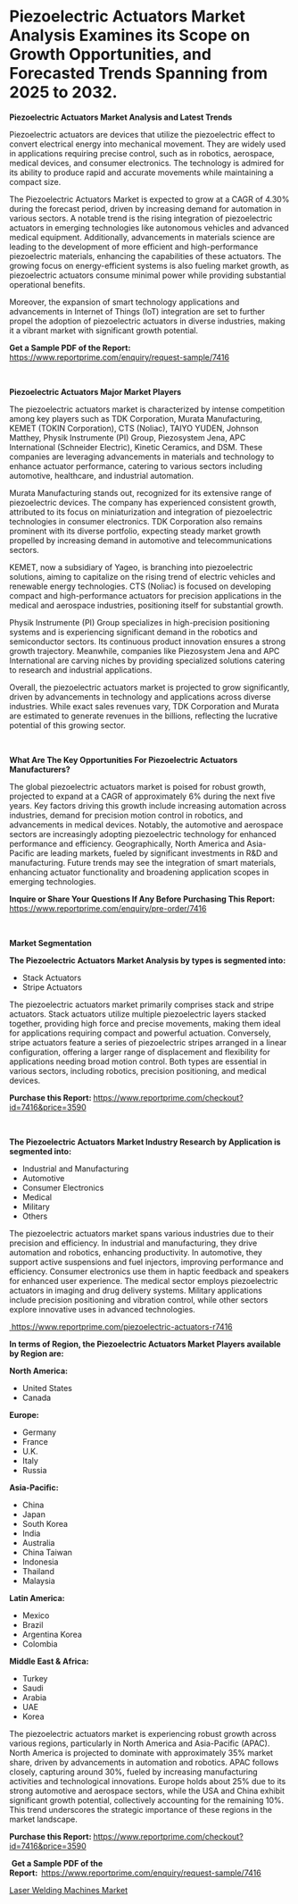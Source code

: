 <p><h1>Piezoelectric Actuators Market Analysis Examines its Scope on Growth Opportunities, and Forecasted Trends Spanning from 2025 to 2032.</h1></p><p><strong>Piezoelectric Actuators Market Analysis and Latest Trends</strong></p>
<p><p>Piezoelectric actuators are devices that utilize the piezoelectric effect to convert electrical energy into mechanical movement. They are widely used in applications requiring precise control, such as in robotics, aerospace, medical devices, and consumer electronics. The technology is admired for its ability to produce rapid and accurate movements while maintaining a compact size.</p><p>The Piezoelectric Actuators Market is expected to grow at a CAGR of 4.30% during the forecast period, driven by increasing demand for automation in various sectors. A notable trend is the rising integration of piezoelectric actuators in emerging technologies like autonomous vehicles and advanced medical equipment. Additionally, advancements in materials science are leading to the development of more efficient and high-performance piezoelectric materials, enhancing the capabilities of these actuators. The growing focus on energy-efficient systems is also fueling market growth, as piezoelectric actuators consume minimal power while providing substantial operational benefits.</p><p>Moreover, the expansion of smart technology applications and advancements in Internet of Things (IoT) integration are set to further propel the adoption of piezoelectric actuators in diverse industries, making it a vibrant market with significant growth potential.</p></p>
<p><strong>Get a Sample PDF of the Report:&nbsp;</strong> <a href="https://www.reportprime.com/enquiry/request-sample/7416?utm_campaign=3215&utm_medium=2&utm_source=Github&utm_content=ia&utm_term=19032025&utm_id=piezoelectric-actuators">https://www.reportprime.com/enquiry/request-sample/7416</a></p>
<p>&nbsp;</p>
<p><strong>Piezoelectric Actuators Major Market Players</strong></p>
<p><p>The piezoelectric actuators market is characterized by intense competition among key players such as TDK Corporation, Murata Manufacturing, KEMET (TOKIN Corporation), CTS (Noliac), TAIYO YUDEN, Johnson Matthey, Physik Instrumente (PI) Group, Piezosystem Jena, APC International (Schneider Electric), Kinetic Ceramics, and DSM. These companies are leveraging advancements in materials and technology to enhance actuator performance, catering to various sectors including automotive, healthcare, and industrial automation.</p><p>Murata Manufacturing stands out, recognized for its extensive range of piezoelectric devices. The company has experienced consistent growth, attributed to its focus on miniaturization and integration of piezoelectric technologies in consumer electronics. TDK Corporation also remains prominent with its diverse portfolio, expecting steady market growth propelled by increasing demand in automotive and telecommunications sectors.  </p><p>KEMET, now a subsidiary of Yageo, is branching into piezoelectric solutions, aiming to capitalize on the rising trend of electric vehicles and renewable energy technologies. CTS (Noliac) is focused on developing compact and high-performance actuators for precision applications in the medical and aerospace industries, positioning itself for substantial growth.</p><p>Physik Instrumente (PI) Group specializes in high-precision positioning systems and is experiencing significant demand in the robotics and semiconductor sectors. Its continuous product innovation ensures a strong growth trajectory. Meanwhile, companies like Piezosystem Jena and APC International are carving niches by providing specialized solutions catering to research and industrial applications.</p><p>Overall, the piezoelectric actuators market is projected to grow significantly, driven by advancements in technology and applications across diverse industries. While exact sales revenues vary, TDK Corporation and Murata are estimated to generate revenues in the billions, reflecting the lucrative potential of this growing sector.</p></p>
<p>&nbsp;</p>
<p><strong>What Are The Key Opportunities For Piezoelectric Actuators Manufacturers?</strong></p>
<p><p>The global piezoelectric actuators market is poised for robust growth, projected to expand at a CAGR of approximately 6% during the next five years. Key factors driving this growth include increasing automation across industries, demand for precision motion control in robotics, and advancements in medical devices. Notably, the automotive and aerospace sectors are increasingly adopting piezoelectric technology for enhanced performance and efficiency. Geographically, North America and Asia-Pacific are leading markets, fueled by significant investments in R&D and manufacturing. Future trends may see the integration of smart materials, enhancing actuator functionality and broadening application scopes in emerging technologies.</p></p>
<p><strong>Inquire or Share Your Questions If Any Before Purchasing This Report:</strong> <a href="https://www.reportprime.com/enquiry/pre-order/7416?utm_campaign=3215&utm_medium=2&utm_source=Github&utm_content=ia&utm_term=19032025&utm_id=piezoelectric-actuators">https://www.reportprime.com/enquiry/pre-order/7416</a></p>
<p>&nbsp;</p>
<p><strong>Market Segmentation</strong></p>
<p><strong>The Piezoelectric Actuators Market Analysis by types is segmented into:</strong></p>
<p><ul><li>Stack Actuators</li><li>Stripe Actuators</li></ul></p>
<p><p>The piezoelectric actuators market primarily comprises stack and stripe actuators. Stack actuators utilize multiple piezoelectric layers stacked together, providing high force and precise movements, making them ideal for applications requiring compact and powerful actuation. Conversely, stripe actuators feature a series of piezoelectric stripes arranged in a linear configuration, offering a larger range of displacement and flexibility for applications needing broad motion control. Both types are essential in various sectors, including robotics, precision positioning, and medical devices.</p></p>
<p><strong>Purchase this Report:&nbsp;</strong><a href="https://www.reportprime.com/checkout?id=7416&price=3590&utm_campaign=3215&utm_medium=2&utm_source=Github&utm_content=ia&utm_term=19032025&utm_id=piezoelectric-actuators">https://www.reportprime.com/checkout?id=7416&price=3590</a></p>
<p>&nbsp;</p>
<p><strong>The Piezoelectric Actuators Market Industry Research by Application is segmented into:</strong></p>
<p><ul><li>Industrial and Manufacturing</li><li>Automotive</li><li>Consumer Electronics</li><li>Medical</li><li>Military</li><li>Others</li></ul></p>
<p><p>The piezoelectric actuators market spans various industries due to their precision and efficiency. In industrial and manufacturing, they drive automation and robotics, enhancing productivity. In automotive, they support active suspensions and fuel injectors, improving performance and efficiency. Consumer electronics use them in haptic feedback and speakers for enhanced user experience. The medical sector employs piezoelectric actuators in imaging and drug delivery systems. Military applications include precision positioning and vibration control, while other sectors explore innovative uses in advanced technologies.</p></p>
<p><a href="https://www.reportprime.com/piezoelectric-actuators-r7416?utm_campaign=3215&utm_medium=2&utm_source=Github&utm_content=ia&utm_term=19032025&utm_id=piezoelectric-actuators">&nbsp;https://www.reportprime.com/piezoelectric-actuators-r7416</a></p>
<p><strong>In terms of Region, the Piezoelectric Actuators Market Players available by Region are:</strong></p>
<p>
    <p> <strong> North America: </strong>
        <ul>
            <li>United States</li>
            <li>Canada</li>
        </ul>
        </p> 
    <p> <strong> Europe: </strong>
        <ul>
            <li>Germany</li>
            <li>France</li>
            <li>U.K.</li>
            <li>Italy</li>
            <li>Russia</li>
        </ul>
        </p> 
    <p> <strong> Asia-Pacific: </strong>
        <ul>
            <li>China</li>
            <li>Japan</li>
            <li>South Korea</li>
            <li>India</li>
            <li>Australia</li>
            <li>China Taiwan</li>
            <li>Indonesia</li>
            <li>Thailand</li>
            <li>Malaysia</li>
        </ul>
        </p> 
    <p> <strong> Latin America: </strong>
        <ul>
            <li>Mexico</li>
            <li>Brazil</li>
            <li>Argentina Korea</li>
            <li>Colombia</li>
        </ul>
        </p> 
    <p> <strong> Middle East & Africa: </strong>
        <ul>
            <li>Turkey</li>
            <li>Saudi</li>
            <li>Arabia</li>
            <li>UAE</li>
            <li>Korea</li>
        </ul>
    </p>
    </p>
<p><p>The piezoelectric actuators market is experiencing robust growth across various regions, particularly in North America and Asia-Pacific (APAC). North America is projected to dominate with approximately 35% market share, driven by advancements in automation and robotics. APAC follows closely, capturing around 30%, fueled by increasing manufacturing activities and technological innovations. Europe holds about 25% due to its strong automotive and aerospace sectors, while the USA and China exhibit significant growth potential, collectively accounting for the remaining 10%. This trend underscores the strategic importance of these regions in the market landscape.</p></p>
<p><strong>Purchase this Report: </strong><a href="https://www.reportprime.com/checkout?id=7416&price=3590&utm_campaign=3215&utm_medium=2&utm_source=Github&utm_content=ia&utm_term=19032025&utm_id=piezoelectric-actuators">https://www.reportprime.com/checkout?id=7416&price=3590</a></p>
<p>&nbsp;<strong>Get a Sample PDF of the Report:&nbsp;&nbsp;</strong><a href="https://www.reportprime.com/enquiry/request-sample/7416?utm_campaign=3215&utm_medium=2&utm_source=Github&utm_content=ia&utm_term=19032025&utm_id=piezoelectric-actuators">https://www.reportprime.com/enquiry/request-sample/7416</a></p>
<p><strong></strong></p>
<p><p><a href="https://github.com/rahu1506/Market-Research-Report-List-7/blob/main/laser-welding-machines-market.md?utm_campaign=3215&utm_medium=2&utm_source=Github&utm_content=ia&utm_term=19032025&utm_id=piezoelectric-actuators">Laser Welding Machines Market</a></p></p>